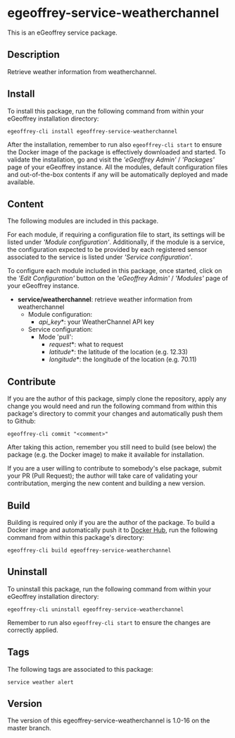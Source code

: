 # egeoffrey-service-weatherchannel

This is an eGeoffrey service package.

## Description

Retrieve weather information from weatherchannel.

## Install

To install this package, run the following command from within your eGeoffrey installation directory:
```
egeoffrey-cli install egeoffrey-service-weatherchannel
```
After the installation, remember to run also `egeoffrey-cli start` to ensure the Docker image of the package is effectively downloaded and started.
To validate the installation, go and visit the *'eGeoffrey Admin'* / *'Packages'* page of your eGeoffrey instance. All the modules, default configuration files and out-of-the-box contents if any will be automatically deployed and made available.
## Content

The following modules are included in this package.

For each module, if requiring a configuration file to start, its settings will be listed under *'Module configuration'*. Additionally, if the module is a service, the configuration expected to be provided by each registered sensor associated to the service is listed under *'Service configuration'*.

To configure each module included in this package, once started, click on the *'Edit Configuration'* button on the *'eGeoffrey Admin'* / *'Modules'* page of your eGeoffrey instance.
- **service/weatherchannel**: retrieve weather information from weatherchannel
  - Module configuration:
    - *api_key**: your WeatherChannel API key
  - Service configuration:
    - Mode 'pull':
      - *request**: what to request
      - *latitude**: the latitude of the location (e.g. 12.33)
      - *longitude**: the longitude of the location (e.g. 70.11)

## Contribute

If you are the author of this package, simply clone the repository, apply any change you would need and run the following command from within this package's directory to commit your changes and automatically push them to Github:
```
egeoffrey-cli commit "<comment>"
```
After taking this action, remember you still need to build (see below) the package (e.g. the Docker image) to make it available for installation.

If you are a user willing to contribute to somebody's else package, submit your PR (Pull Request); the author will take care of validating your contributation, merging the new content and building a new version.

## Build

Building is required only if you are the author of the package. To build a Docker image and automatically push it to [Docker Hub](https://hub.docker.com/r/egeoffrey/egeoffrey-service-weatherchannel), run the following command from within this package's directory:
```
egeoffrey-cli build egeoffrey-service-weatherchannel
```

## Uninstall

To uninstall this package, run the following command from within your eGeoffrey installation directory:
```
egeoffrey-cli uninstall egeoffrey-service-weatherchannel
```
Remember to run also `egeoffrey-cli start` to ensure the changes are correctly applied.
## Tags

The following tags are associated to this package:
```
service weather alert
```

## Version

The version of this egeoffrey-service-weatherchannel is 1.0-16 on the master branch.
